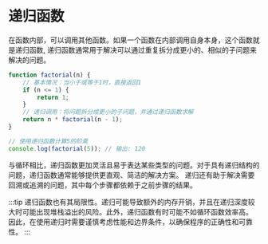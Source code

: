 # 递归函数

在函数内部，可以调用其他函数。如果一个函数在内部调用自身本身，这个函数就是递归函数,
递归函数通常用于解决可以通过重复拆分成更小的、相似的子问题来解决的问题。

```js
function factorial(n) {
    // 基本情况：当小于或等于1时，直接返回1
    if (n <= 1) {
        return 1;
    }
    // 递归调用：将问题拆分成更小的子问题，并通过递归函数求解
    return n * factorial(n - 1);
}

// 使用递归函数计算5的阶乘
console.log(factorial(5)); // 输出: 120
```
与循环相比，递归函数更加灵活且易于表达某些类型的问题。对于具有递归结构的问题，递归函数通常能够提供更直观、简洁的解决方案。
递归还有助于解决需要回溯或追溯的问题，其中每个步骤都依赖于之前步骤的结果。

:::tip
递归函数也有其局限性。递归可能导致额外的内存开销，并且在递归深度较大时可能出现堆栈溢出的风险。此外，递归函数有时可能不如循环函数效率高。
因此，在使用递归时需要谨慎考虑性能和边界条件，以确保程序的正确性和可靠性。
:::